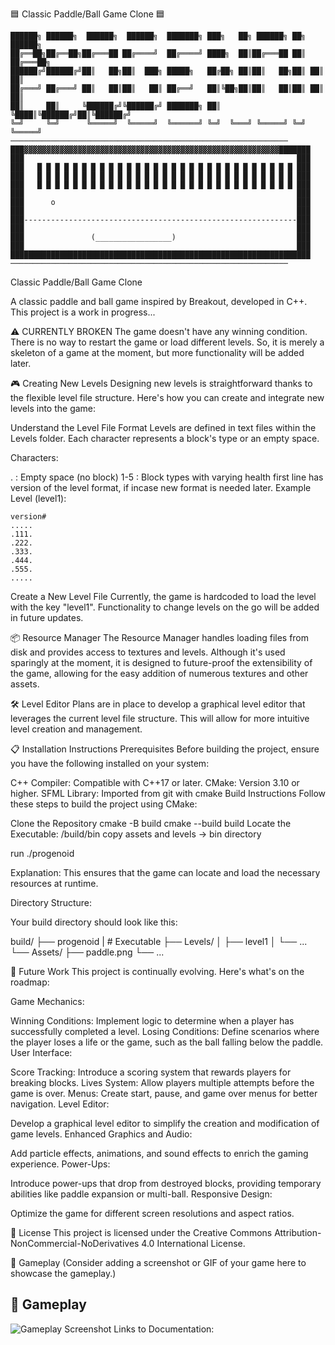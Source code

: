 
🟦 Classic Paddle/Ball Game Clone 🟦
```
██████╗ ██████╗  ██████╗  ██████╗  ███████╗ ███╗   ██╗ ██████╗ ██╗ ██████╗
██╔══██╗██╔══██╗██╔═══██ ██╔════╝  ██╔════╝ ████╗  ██║██╔═══██ ██║ ██╔═══██╗
██████╔╝██████╔╝██║   ██╗██║  ███╗ █████╗   ██╔██╗ ██║██║   ██╗██║ ██║   ██║
██╔═══╝ ██╔═══╝ ██║   ██║██║   ██║ ██╔══╝   ██║╚██╗██║██║   ██║██║ ██║   ██║
██║     ██║     ╚██████╔╝╚██████╔╝ ███████╗ ██║ ╚████║╚██████╔╝██║╚██████╔╝
╚═╝     ╚═╝      ╚═════╝  ╚═════╝  ╚══════╝ ╚═╝  ╚═══╝ ╚═════╝ ╚═╝ ╚═════╝
──────────────────────────────────────────────────────────────
███▓▓▓▓▓▓▓▓▓▓▓▓▓▓▓▓▓▓▓▓▓▓▓▓▓▓▓▓▓▓▓▓▓▓▓▓▓▓▓▓▓▓▓▓▓▓▓▓▓▓▓▓▓▓▓▓▓███████
███                                                             ███
███   █ █ █ █ █ █ █ █ █ █ █ █ █ █ █ █ █ █ █ █ █ █ █ █ █ █ █ █ █ ███
███   █ █ █ █ █ █ █ █ █ █ █ █ █ █ █ █ █ █ █ █ █ █ █ █ █ █ █ █ █ ███
███   █ █ █ █ █ █ █ █ █ █ █ █ █ █ █ █ █ █ █ █ █ █ █ █ █ █ █ █ █ ███
███                                                             ███
███      o                                                      ███
███                                                             ███
███-------------------------------------------------------------███
███                                                             ███
███               (_________________)                           ███
███                                                             ███
███████████████████████████████████████████████████████████████████
──────────────────────────────────────────────────────────────
```
Classic Paddle/Ball Game Clone

A classic paddle and ball game inspired by Breakout, developed in C++. This project is a work in progress...

⚠️ CURRENTLY BROKEN
The game doesn't have any winning condition.
There is no way to restart the game or load different levels.
So, it is merely a skeleton of a game at the moment, but more functionality will be added later.

🎮 Creating New Levels
Designing new levels is straightforward thanks to the flexible level file structure. Here's how you can create and integrate new levels into the game:

Understand the Level File Format
Levels are defined in text files within the Levels folder. Each character represents a block's type or an empty space.

Characters:

. : Empty space (no block)
1-5 : Block types with varying health
first line has version of the level format, if incase new format is needed later.
Example Level (level1):

```
version#
.....
.111.
.222.
.333.
.444.
.555.
.....
```
Create a New Level File
Currently, the game is hardcoded to load the level with the key "level1". Functionality to change levels on the go will be added in future updates.

📦 Resource Manager
The Resource Manager handles loading files from disk and provides access to textures and levels. Although it's used sparingly at the moment, it is designed to future-proof the extensibility of the game, allowing for the easy addition of numerous textures and other assets.

🛠️ Level Editor
Plans are in place to develop a graphical level editor that leverages the current level file structure. This will allow for more intuitive level creation and management.



📋 Installation Instructions
Prerequisites
Before building the project, ensure you have the following installed on your system:

C++ Compiler: Compatible with C++17 or later.
CMake: Version 3.10 or higher.
SFML Library: Imported from git with cmake
Build Instructions
Follow these steps to build the project using CMake:

Clone the Repository
cmake -B build
cmake --build build
Locate the Executable:
/build/bin
copy assets and levels -> bin directory

run
./progenoid

Explanation:
This ensures that the game can locate and load the necessary resources at runtime.

Directory Structure:

Your build directory should look like this:


build/
├── progenoid
|  # Executable
├── Levels/
│   ├── level1
│   └── ...
└── Assets/
    ├── paddle.png
    └── ...


🚀 Future Work
This project is continually evolving. Here's what's on the roadmap:

Game Mechanics:

Winning Conditions: Implement logic to determine when a player has successfully completed a level.
Losing Conditions: Define scenarios where the player loses a life or the game, such as the ball falling below the paddle.
User Interface:

Score Tracking: Introduce a scoring system that rewards players for breaking blocks.
Lives System: Allow players multiple attempts before the game is over.
Menus: Create start, pause, and game over menus for better navigation.
Level Editor:

Develop a graphical level editor to simplify the creation and modification of game levels.
Enhanced Graphics and Audio:

Add particle effects, animations, and sound effects to enrich the gaming experience.
Power-Ups:

Introduce power-ups that drop from destroyed blocks, providing temporary abilities like paddle expansion or multi-ball.
Responsive Design:

Optimize the game for different screen resolutions and aspect ratios.

📜 License
This project is licensed under the Creative Commons Attribution-NonCommercial-NoDerivatives 4.0 International License.

🎥 Gameplay
(Consider adding a screenshot or GIF of your game here to showcase the gameplay.)

## 🎥 Gameplay

![Gameplay Screenshot](path/to/screenshot.png)
Links to Documentation:
